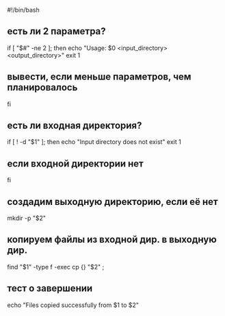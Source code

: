 #!/bin/bash

## есть ли 2 параметра?
if [ "$#" -ne 2 ]; then
    echo "Usage: $0 <input_directory> <output_directory>"
    exit 1
## вывести, если меньше параметров, чем планировалось
fi

## есть ли входная директория?
if [ ! -d "$1" ]; then
    echo "Input directory does not exist"
    exit 1
## если входной директории нет
fi

## создадим выходную директорию, если её нет
mkdir -p "$2"

## копируем файлы из входной дир. в выходную дир.
find "$1" -type f -exec cp {} "$2" \;

## тест о завершении
echo "Files copied successfully from $1 to $2"
